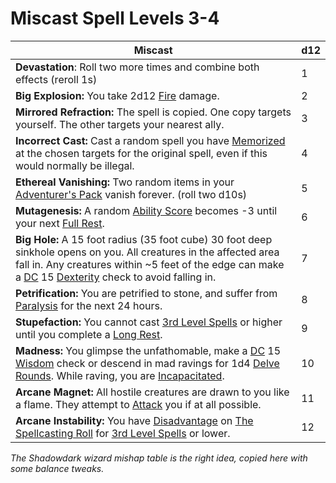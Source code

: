 # Miscast Spell Levels 3-4

| Miscast                                                                                                                                                                                                                                                                                                                                                                                                           | d12 |
| ----------------------------------------------------------------------------------------------------------------------------------------------------------------------------------------------------------------------------------------------------------------------------------------------------------------------------------------------------------------------------------------------------------------- | --- |
| **Devastation**: Roll two more times and combine both effects (reroll 1s)                                                                                                                                                                                                                                                                                                                                         | 1   |
| **Big Explosion:** You take 2d12 [Fire](../../../Game%20Procedures/Combat/Damage%20Types/Fire.md) damage.                                                                                                                                                                                                                                                                                                         | 2   |
| **Mirrored Refraction:** The spell is copied. One copy targets yourself. The other targets your nearest ally.                                                                                                                                                                                                                                                                                                     | 3   |
| **Incorrect Cast:** Cast a random spell you have [Memorized](../../Spellcasting/Spell%20Memorization.md) at the chosen targets for the original spell, even if this would normally be illegal.                                                                                                                                                                                                                    | 4   |
| **Ethereal Vanishing:** Two random items in your [Adventurer's Pack](../../../Items%20and%20Gear/Gear/100%20Coins/Adventurer's%20Pack.md) vanish forever. (roll two d10s)                                                                                                                                                                                                                                         | 5   |
| **Mutagenesis:** A random [Ability Score](../../../Player%20Characters/The%20Ability%20Scores/Ability%20Scores.md) becomes -3 until your next [Full Rest](../../../Game%20Procedures/Exploration/Resting.md#Full%20Rest).                                                                                                                                                                                         | 6   |
| **Big Hole:** A 15 foot radius (35 foot cube) 30 foot deep sinkhole opens on you. All creatures in the affected area fall in. Any creatures within ~5 feet of the edge can make a [DC](../../../Game%20Procedures/Core%20Procedures/DC.md) 15 [Dexterity](../../../Player%20Characters/The%20Ability%20Scores/Dexterity.md) check to avoid falling in.                                                            | 7   |
| **Petrification:** You are petrified to stone, and suffer from [Paralysis](../../../Game%20Procedures/Conditions/Paralyzed.md) for the next 24 hours.                                                                                                                                                                                                                                                             | 8   |
| **Stupefaction:** You cannot cast [3rd Level Spells](../Spells%20by%20Level/Level%203/3rd%20Level%20Spells.md) or higher until you complete a [Long Rest](../../../Game%20Procedures/Exploration/Resting.md#Long%20Rest).                                                                                                                                                                                         | 9   |
| **Madness:** You glimpse the unfathomable, make a [DC](../../../Game%20Procedures/Core%20Procedures/DC.md) 15 [Wisdom](../../../Player%20Characters/The%20Ability%20Scores/Wisdom.md) check or descend in mad ravings for 1d4 [Delve Rounds](../../../Game%20Procedures/Core%20Procedures/Round.md#Delve%20Round). While raving, you are [Incapacitated](../../../Game%20Procedures/Conditions/Incapacitated.md). | 10  |
| **Arcane Magnet:** All hostile creatures are drawn to you like a flame. They attempt to [Attack](../../../Game%20Procedures/Combat/Attack.md) you if at all possible.                                                                                                                                                                                                                                             | 11  |
| **Arcane Instability:** You have [Disadvantage](../../../Game%20Procedures/Die%20Rolling%20Mechanics/Disadvantage.md) on [The Spellcasting Roll](../../Spellcasting/Spellcasting.md#The%20Spellcasting%20Roll) for [3rd Level Spells](../Spells%20by%20Level/Level%203/3rd%20Level%20Spells.md) or lower.                                                                                                         | 12  |

*The Shadowdark wizard mishap table is the right idea, copied here with some balance tweaks.*

